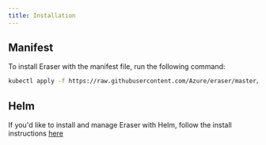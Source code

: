 ```yaml
---
title: Installation
---
```


## Manifest

To install Eraser with the manifest file, run the following command:

```bash
kubectl apply -f https://raw.githubusercontent.com/Azure/eraser/master/deploy/eraser.yaml
```

## Helm

If you'd like to install and manage Eraser with Helm, follow the install instructions [here](https://github.com/Azure/eraser/blob/main/charts/eraser/README.md)
